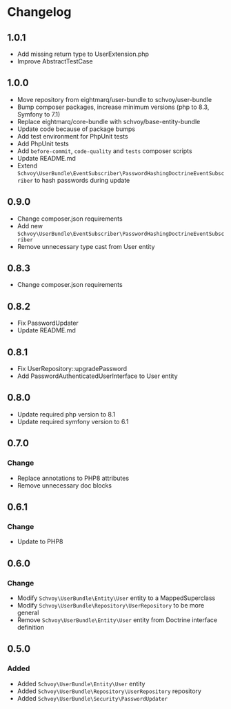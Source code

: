 # Changelog

## 1.0.1

* Add missing return type to UserExtension.php
* Improve AbstractTestCase

## 1.0.0

* Move repository from eightmarq/user-bundle to schvoy/user-bundle
* Bump composer packages, increase minimum versions (php to 8.3, Symfony to 7.1)
* Replace eightmarq/core-bundle with schvoy/base-entity-bundle
* Update code because of package bumps
* Add test environment for PhpUnit tests
* Add PhpUnit tests
* Add `before-commit`, `code-quality` and `tests` composer scripts
* Update README.md
* Extend `Schvoy\UserBundle\EventSubscriber\PasswordHashingDoctrineEventSubscriber` to hash passwords during update

## 0.9.0

* Change composer.json requirements
* Add new `Schvoy\UserBundle\EventSubscriber\PasswordHashingDoctrineEventSubscriber`
* Remove unnecessary type cast from User entity

## 0.8.3

* Change composer.json requirements

## 0.8.2

* Fix PasswordUpdater
* Update README.md

## 0.8.1

* Fix UserRepository::upgradePassword 
* Add PasswordAuthenticatedUserInterface to User entity

## 0.8.0

* Update required php version to 8.1
* Update required symfony version to 6.1

## 0.7.0

### Change

* Replace annotations to PHP8 attributes
* Remove unnecessary doc blocks

## 0.6.1

### Change 

* Update to PHP8 

## 0.6.0

### Change

* Modify `Schvoy\UserBundle\Entity\User` entity to a MappedSuperclass
* Modify `Schvoy\UserBundle\Repository\UserRepository` to be more general
* Remove `Schvoy\UserBundle\Entity\User` entity from Doctrine interface definition

## 0.5.0

### Added

* Added `Schvoy\UserBundle\Entity\User` entity
* Added `Schvoy\UserBundle\Repository\UserRepository` repository
* Added `Schvoy\UserBundle\Security\PasswordUpdater`